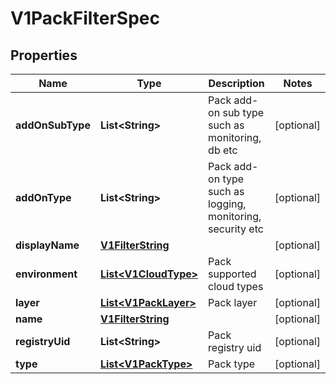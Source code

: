 # V1PackFilterSpec

## Properties
Name | Type | Description | Notes
------------ | ------------- | ------------- | -------------
**addOnSubType** | **List&lt;String&gt;** | Pack add-on sub type such as monitoring, db etc |  [optional]
**addOnType** | **List&lt;String&gt;** | Pack add-on type such as logging, monitoring, security etc |  [optional]
**displayName** | [**V1FilterString**](V1FilterString.md) |  |  [optional]
**environment** | [**List&lt;V1CloudType&gt;**](V1CloudType.md) | Pack supported cloud types |  [optional]
**layer** | [**List&lt;V1PackLayer&gt;**](V1PackLayer.md) | Pack layer |  [optional]
**name** | [**V1FilterString**](V1FilterString.md) |  |  [optional]
**registryUid** | **List&lt;String&gt;** | Pack registry uid |  [optional]
**type** | [**List&lt;V1PackType&gt;**](V1PackType.md) | Pack type |  [optional]
